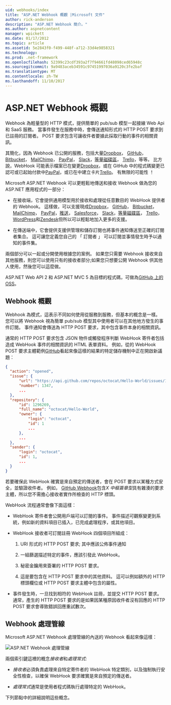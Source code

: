 ```yaml
---
uid: webhooks/index
title: "ASP.NET Webhook 概觀 |Microsoft 文件"
author: rick-anderson
description: "ASP.NET Webhook 簡介。"
ms.author: aspnetcontent
manager: wpickett
ms.date: 01/17/2012
ms.topic: article
ms.assetid: 5e2843f0-f499-448f-a712-33d4e9858321
ms.technology: 
ms.prod: .net-framework
ms.openlocfilehash: 52399c23cdf393a2f7f94661fd48098ced65948c
ms.sourcegitcommit: 9a9483aceb34591c97451997036a9120c3fe2baf
ms.translationtype: MT
ms.contentlocale: zh-TW
ms.lasthandoff: 11/10/2017
---
```

# <a name="aspnet-webhooks-overview"></a>ASP.NET Webhook 概觀

Webhook 為輕量型的 HTTP 模式，提供簡單的 pub/sub 模型一起接線 Web Api 和 SaaS 服務。 當事件發生在服務中時，會傳送通知形式的 HTTP POST 要求到已註冊的訂閱者。 POST 要求包含可讓收件者要據此採取行動的事件的相關資訊。

其簡化，因為 Webhook 已公開的服務，包括大量[Dropbox](http://dropbox.com/)， [GitHub](http://www.github.com/)， [Bitbucket](https://bitbucket.org/)， [MailChimp](http://www.mailchimp.com/)， [PayPal](http://www.paypal.com/)， [Slack](http://www.slack.com)，[等量磁碟區](http://www.stripe.com)， [Trello](http://www.trello.com/)，等等。 比方說，WebHook 可能表示檔案已在變更[Dropbox](http://dropbox.com/)，或在 GitHub 中的程式碼變更已認可或已起始付款中[PayPal](http://www.paypal.com/)，或已在中建立卡片[Trello](http://www.trello.com/)。 有無限的可能性 ！

Microsoft ASP.NET Webhook 可以更輕鬆地傳送和接收 Webhook 做為您的 ASP.NET 應用程式的一部分：

* 在接收端，它會提供通用模型用於接收和處理從任意數目的 WebHook 提供者的 Webhook。 這樣做，可以支援現成[Dropbox](http://dropbox.com/)， [GitHub](http://www.github.com/)， [Bitbucket](https://bitbucket.org/)， [MailChimp](http://www.mailchimp.com/)， [PayPal](http://www.paypal.com/)，[推送](http://www.pusher.com)， [Salesforce](http://www.salesforce.com)， [Slack](http://www.slack.com)，[等量磁碟區](http://www.stripe.com)， [Trello](http://www.trello.com/)，[WordPress](http://www.wordpress.com)和[Zendesk](https://www.zendesk.com/)但所以可以輕鬆地加入更多的支援。

* 在傳送端中，它會提供支援供管理和儲存訂閱也將事件通知傳送至正確的訂閱者集合。 這可讓您定義您自己的 「 訂閱者 」 可以訂閱並事情發生時予以通知的事件集。

兩個部分可以一起或分開使用根據您的案例。 如果您只需要 Webhook 接收來自其他服務，則您可以使用只有的接收者部分;如果您只想要公開 Webhook 供其他人使用，然後您可以這麼做。

ASP.NET Web API 2 和 ASP.NET MVC 5 為目標的程式碼，可做為[GitHub 上的 OSS](https://github.com/aspnet/WebHooks)。

## <a name="webhooks-overview"></a>Webhook 概觀

Webhook 為模式，這表示不同如何使用從服務到服務，但基本的概念是一樣。 您可以將 Webhook 視為簡單 pub/sub 模型其中使用者可以在其他地方發生的事件訂閱。 事件通知會傳送為 HTTP POST 要求，其中包含事件本身的相關資訊。

通常的 HTTP POST 要求包含 JSON 物件或觸發程序判斷 WebHook 寄件者包括造成 WebHook 事件的相關資訊的 HTML 表單資料。 例如，從的 WebHook POST 要求主體範例[GitHub](http://www.github.com/)看起來像這樣的結果的特定儲存機制中正在開啟新議題：

```json
{
  "action": "opened",
  "issue": {
      "url": "https://api.github.com/repos/octocat/Hello-World/issues/1347",
      "number": 1347,
      ...
  },
  "repository": {
      "id": 1296269,
      "full_name": "octocat/Hello-World",
      "owner": {
          "login": "octocat",
          "id": 1
          ...
      },
      ...
  },
  "sender": {
      "login": "octocat",
      "id": 1,
      ...
  }
}
```

若要確保此 WebHook 確實是來自預定的傳送者，會在 POST 要求以某種方式安全，並驗證收件者。 例如， [GitHub Webhook](https://developer.github.com/webhooks/)包含*X 中樞簽章型*具有雜湊的要求主體，所以您不需擔心接收者實作所檢查的 HTTP 標頭。

WebHook 流程通常會像下面這樣：

* WebHook 寄件者會公開用戶端可以訂閱的事件。 事件描述可觀察變更到系統，例如新的資料項目已插入，已完成處理程序，或其他項目。

* WebHook 接收者可訂閱註冊 WebHook 四個項目所組成：

     1. URI 形式的 HTTP POST 要求; 其中應該公佈事件通知

     2. 一組篩選描述特定的事件，應該引發此 WebHook。

     3. 秘密金鑰用來簽署的 HTTP POST 要求。

     4. 這是要包含在 HTTP POST 要求中的其他資料。 這可以例如額外的 HTTP 標頭欄位或 HTTP POST 要求主體中包含的屬性。

* 事件發生時，一旦找到相符的 WebHook 註冊，並提交 HTTP POST 要求。 通常，產生的 HTTP POST 要求的是如果因某種原因收件者沒有回應的 HTTP POST 要求會導致錯誤回應重試數次。

## <a name="webhooks-processing-pipeline"></a>Webhook 處理管線

Microsoft ASP.NET Webhook 處理管線的內送的 Webhook 看起來像這樣：

![ASP.NET Webhook 處理管線](_static/WebHookReceivers.png)

兩個索引鍵這裡的概念*接收者*和*處理常式*:

* *接收者*必須負責處理來自特定寄件者的 WebHook 特定類別，以及強制執行安全性檢查，以確保 WebHook 要求確實是來自預定的傳送者。

* *處理常式*通常是使用者程式碼執行處理特定的 WebHook。

下列節點中的詳細說明這些概念。
